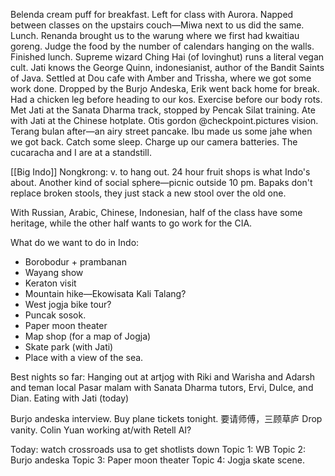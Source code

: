 Belenda cream puff for breakfast. Left for class with Aurora. Napped between classes on the upstairs couch—Miwa next to us did the same. Lunch. Renanda brought us to the warung where we first had kwaitiau goreng. Judge the food by the number of calendars hanging on the walls. Finished lunch. Supreme wizard Ching Hai (of lovinghut) runs a literal vegan cult. Jati knows the George Quinn, indonesianist, author of the Bandit Saints of Java. Settled at Dou cafe with Amber and Trissha, where we got some work done. Dropped by the Burjo Andeska, Erik went back home for break. Had a chicken leg before heading to our kos. Exercise before our body rots. Met Jati at the Sanata Dharma track, stopped by Pencak Silat training. Ate with Jati at the Chinese hotplate. Otis gordon @checkpoint.pictures vision. Terang bulan after—an airy street pancake. Ibu made us some jahe when we got back. Catch some sleep. Charge up our camera batteries. The cucaracha and I are at a standstill.

[[Big Indo]] Nongkrong: v. to hang out. 24 hour fruit shops is what Indo's about. Another kind of social sphere—picnic outside 10 pm. Bapaks don't replace broken stools, they just stack a new stool over the old one.

With Russian, Arabic, Chinese, Indonesian, half of the class have some heritage, while the other half wants to go work for the CIA.

What do we want to do in Indo:
- Borobodur + prambanan
- Wayang show
- Keraton visit
- Mountain hike—Ekowisata Kali Talang?
- West jogja bike tour?
- Puncak sosok.
- Paper moon theater
- Map shop (for a map of Jogja)
- Skate park (with Jati)
- Place with a view of the sea.

Best nights so far:
Hanging out at artjog with Riki and Warisha and Adarsh and teman local
Pasar malam with Sanata Dharma tutors, Ervi, Dulce, and Dian.
Eating with Jati (today)

Burjo andeska interview.
Buy plane tickets tonight.
要请师傅，三顾草庐
Drop vanity.
Colin Yuan working at/with Retell AI?

Today: watch crossroads usa to get shotlists down
Topic 1: WB
Topic 2: Burjo andeska
Topic 3: Paper moon theater
Topic 4: Jogja skate scene.
